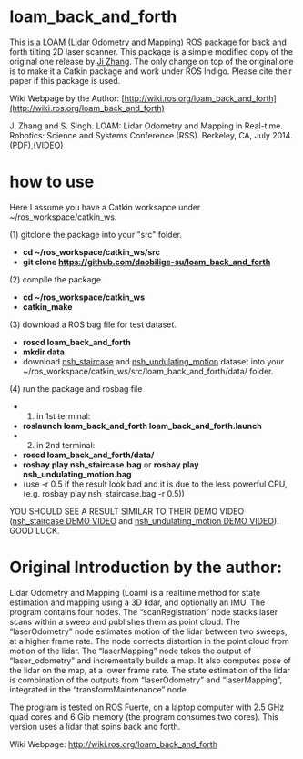# loam_back_and_forth

This is a LOAM (Lidar Odometry and Mapping) ROS package for back and forth tilting 2D laser scanner. This package is a simple modified copy of the original one release by [Ji Zhang](http://www.frc.ri.cmu.edu/~jizhang03/). The only change on top of the original one is to make it a Catkin package and work under ROS Indigo. Please cite their paper if this package is used. 

Wiki Webpage by the Author: [http://wiki.ros.org/loam_back_and_forth](http://wiki.ros.org/loam_back_and_forth)

J. Zhang and S. Singh. LOAM: Lidar Odometry and Mapping in Real-time. Robotics: Science and Systems Conference (RSS). Berkeley, CA, July 2014.([PDF](http://www.frc.ri.cmu.edu/~jizhang03/Publications/RSS_2014.pdf)),([VIDEO](https://www.youtube.com/watch?v=8ezyhTAEyHs))

# how to use
Here I assume you have a Catkin worksapce under ~/ros_workspace/catkin_ws.

(1) gitclone the package into your "src" folder.
+ **cd ~/ros_workspace/catkin_ws/src**
+ **git clone https://github.com/daobilige-su/loam_back_and_forth**

(2) compile the package
+ **cd ~/ros_workspace/catkin_ws**
+ **catkin_make**

(3) download a ROS bag file for test dataset.
+ **roscd loam_back_and_forth**
+ **mkdir data**
+ download [nsh_staircase](www.frc.ri.cmu.edu/~jizhang03/Datasets/nsh_staircase.bag) and [nsh_undulating_motion](www.frc.ri.cmu.edu/~jizhang03/Datasets/nsh_undulating_motion.bag) dataset into your ~/ros_workspace/catkin_ws/src/loam_back_and_forth/data/ folder.

(4) run the package and rosbag file
+ 1) in 1st terminal:
+ **roslaunch loam_back_and_forth loam_back_and_forth.launch**
+ 2) in 2nd terminal:
+ **roscd loam_back_and_forth/data/**
+ **rosbay play nsh_staircase.bag** or **rosbay play nsh_undulating_motion.bag**
+ (use -r 0.5 if the result look bad and it is due to the less powerful CPU, (e.g. rosbay play nsh_staircase.bag -r 0.5))

YOU SHOULD SEE A RESULT SIMILAR TO THEIR DEMO VIDEO ([nsh_staircase DEMO VIDEO](http://www.frc.ri.cmu.edu/~jizhang03/Videos/nsh_staircase.mp4) and [nsh_undulating_motion DEMO VIDEO](http://www.frc.ri.cmu.edu/~jizhang03/Videos/nsh_undulating_motion.mp4)). GOOD LUCK.

# Original Introduction by the author:

Lidar Odometry and Mapping (Loam) is a realtime method for state estimation and mapping using a 3D lidar, and optionally an IMU. The program contains four nodes. The “scanRegistration” node stacks laser scans within a sweep and publishes them as point cloud. The “laserOdometry” node estimates motion of the lidar between two sweeps, at a higher frame rate. The node corrects distortion in the point cloud from motion of the lidar. The “laserMapping” node takes the output of “laser_odometry” and incrementally builds a map. It also computes pose of the lidar on the map, at a lower frame rate. The state estimation of the lidar is combination of the outputs from “laserOdometry” and “laserMapping”, integrated in the “transformMaintenance” node. 

The program is tested on ROS Fuerte, on a laptop computer with 2.5 GHz quad cores and 6 Gib memory (the program consumes two cores). This version uses a lidar that spins back and forth.

Wiki Webpage: http://wiki.ros.org/loam_back_and_forth

